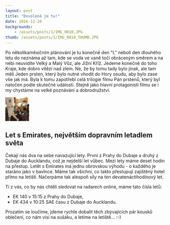 ```yaml
---
layout: post
title: "Dovolená je tu!"
date: 2016-12-16
backgrounds:
    - /assets/posts/1/IMG_0010.JPG
thumb: /assets/posts/1/IMG_0010_THUMB.JPG
---
```


Po několikaměsíčním plánování je tu konečně den "L" neboli den dlouhého letu do neznáma až tam, kde se voda ve vaně točí obráceným směrem a na nebi neuvidíte Velký a Malý Vůz, ale Jižní Kříž. Jedeme konečně do toho Kraje, kde dobro vítězí nad zlem. Ne, že by tomu tady bylo jinak, ale tam měli Jeden prsten, který bylo nutné vhodit do Hory osudu, aby bylo zase vše jak má. Byla k tomu zapotřebí celá trilogie filmu Pán prstenů, který byl natočen podle skutečné události. Stejně jako hlavní protagonisti filmu se i my chystáme na velké poznávání a dobrodružství.

<a href="/assets/posts/1/IMG_0010.JPG" title="Máme sbaleno">
	<img src="/assets/posts/1/IMG_0010_THUMB.JPG" width="75" height="75">
</a>

## Let s Emirates, největším dopravním letadlem světa

Čekají nás dva na sebe navazující lety. První z Prahy do Dubaje a druhý z Dubaje do Aucklandu, což je nejdelší let vůbec. Mezi lety máme deset hodin na přestup. Letět s Emirates má jednu obrovskou výhodu - o každého je staráno jako v bavlnce. Máme tak všichni, co takto přestupují zajištěný hotel přímo na letišti. Načerpáme tak alespoň síly na ten devatenáctihodinový let.

Ti z vás, co by nás chtěli sledovat na radarech online, máme tato čísla letů:
- EK 140 v 15:15 z Prahy do Dubaje,
- EK 434 v 10:25 SAE času z Dubaje do Aucklandu.

Prozatím se loučíme, jdeme rychle dobalit těch zbývajících pár kousků oblečení, co nám visí na sušáku, a letíme na letiště... :-)
